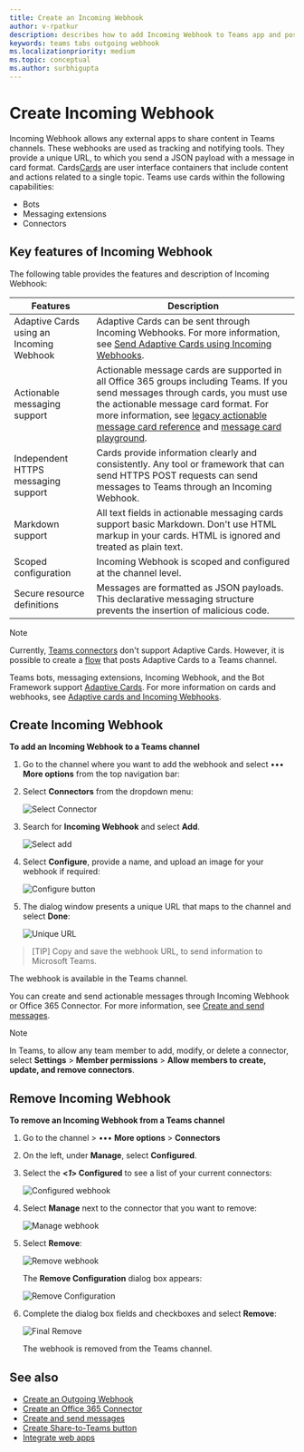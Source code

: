 ```yaml
---
title: Create an Incoming Webhook
author: v-rpatkur
description: describes how to add Incoming Webhook to Teams app and post external requests to Teams with incoming webhooks
keywords: teams tabs outgoing webhook
ms.localizationpriority: medium
ms.topic: conceptual
ms.author: surbhigupta
---
```


# Create Incoming Webhook

Incoming Webhook allows any external apps to share content in Teams channels. These webhooks are used as tracking and notifying tools. They provide a unique URL, to which you send a JSON payload with a message in card format. Cards[Cards](../../task-modules-and-cards/what-are-cards.md#cards) are user interface containers that include content and actions related to a single topic. Teams use cards within the following capabilities:

* Bots
* Messaging extensions
* Connectors

## Key features of Incoming Webhook

The following table provides the features and description of Incoming Webhook:

| Features | Description |
| ------- | ----------- |
|Adaptive Cards using an Incoming Webhook|Adaptive Cards can be sent through Incoming Webhooks. For more information, see [Send Adaptive Cards using Incoming Webhooks](../../webhooks-and-connectors/how-to/connectors-using.md#send-adaptive-cards-using-an-incoming-webhook).|
|Actionable messaging support|Actionable message cards are supported in all Office 365 groups including Teams. If you send messages through cards, you must use the actionable message card format. For more information, see [legacy actionable message card reference](/outlook/actionable-messages/message-card-reference) and [message card playground](https://messagecardplayground.azurewebsites.net).|
|Independent HTTPS messaging support|Cards provide information clearly and consistently. Any tool or framework that can send HTTPS POST requests can send messages to Teams through an Incoming Webhook.|
|Markdown support|All text fields in actionable messaging cards support basic Markdown. Don't use HTML markup in your cards. HTML is ignored and treated as plain text.|
|Scoped configuration|Incoming Webhook is scoped and configured at the channel level.|
|Secure resource definitions|Messages are formatted as JSON payloads. This declarative messaging structure prevents the insertion of malicious code.|

> [!NOTE]
> Currently, [Teams connectors](../../webhooks-and-connectors/how-to/connectors-creating.md) don't support Adaptive Cards. However, it is possible to create a [flow](https://flow.microsoft.com/blog/microsoft-flow-in-microsoft-teams/) that posts Adaptive Cards to a Teams channel.

Teams bots, messaging extensions, Incoming Webhook, and the Bot Framework support [Adaptive Cards](../../task-modules-and-cards/cards/Universal-actions-for-adaptive-cards/Work-with-Universal-Actions-for-Adaptive-Cards.md#work-with-universal-actions-for-adaptive-cards). For more information on cards and webhooks, see [Adaptive cards and Incoming Webhooks](~/task-modules-and-cards/what-are-cards.md#adaptive-cards-and-incoming-webhooks).

## Create Incoming Webhook

**To add an Incoming Webhook to a Teams channel**

1. Go to the channel where you want to add the webhook and select &#8226;&#8226;&#8226; **More options** from the top navigation bar:
1. Select **Connectors** from the dropdown menu:

    ![Select Connector](~/assets/images/connectors.png)

1. Search for **Incoming Webhook** and select **Add**.

    ![Select add](~/assets/images/addincomingwebhook.png)

1. Select **Configure**, provide a name, and upload an image for your webhook if required:

    ![Configure button](~/assets/images/configure.png)

1. The dialog window presents a unique URL that maps to the channel and select **Done**:

    ![Unique URL](~/assets/images/url.png)

 > [TIP]
 > Copy and save the webhook URL, to send information to Microsoft Teams.

The webhook is available in the Teams channel.

You can create and send actionable messages through Incoming Webhook or Office 365 Connector. For more information, see [Create and send messages](~/webhooks-and-connectors/how-to/connectors-using.md).

> [!NOTE]
> In Teams, to allow any team member to add, modify, or delete a connector, select **Settings** > **Member permissions** > **Allow members to create, update, and remove connectors**.

## Remove Incoming Webhook

**To remove an Incoming Webhook from a Teams channel**

1. Go to the channel > &#8226;&#8226;&#8226; **More options** > **Connectors**
1. On the left, under **Manage**, select **Configured**.
1. Select the **<*1*> Configured** to see a list of your current connectors:

    ![Configured webhook](~/assets/images/configured.png)

1. Select **Manage** next to the connector that you want to remove:

    ![Manage webhook](~/assets/images/manage.png)

1. Select **Remove**:

    ![Remove webhook](~/assets/images/remove.png)

    The **Remove Configuration** dialog box appears:

    ![Remove Configuration](~/assets/images/removeconfiguration.png)

1. Complete the dialog box fields and checkboxes and select **Remove**:

    ![Final Remove](~/assets/images/finalremove.png)

    The webhook is removed from the Teams channel.

## See also

* [Create an Outgoing Webhook](~/webhooks-and-connectors/how-to/add-outgoing-webhook.md)
* [Create an Office 365 Connector](~/webhooks-and-connectors/how-to/connectors-creating.md)
* [Create and send messages](~/webhooks-and-connectors/how-to/connectors-using.md)
* [Create Share-to-Teams button](../../concepts/build-and-test/share-to-teams.md#create-share-to-teams-button)
* [Integrate web apps](~/samples/integrate-web-apps-overview.md)
